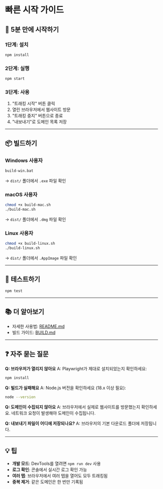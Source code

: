 # 빠른 시작 가이드

## 🚀 5분 만에 시작하기

### 1단계: 설치
```bash
npm install
```

### 2단계: 실행
```bash
npm start
```

### 3단계: 사용
1. "트래킹 시작" 버튼 클릭
2. 열린 브라우저에서 웹사이트 방문
3. "트래킹 중지" 버튼으로 종료
4. "내보내기"로 도메인 목록 저장

---

## 📦 빌드하기

### Windows 사용자
```cmd
build-win.bat
```
→ `dist/` 폴더에서 `.exe` 파일 확인

### macOS 사용자
```bash
chmod +x build-mac.sh
./build-mac.sh
```
→ `dist/` 폴더에서 `.dmg` 파일 확인

### Linux 사용자
```bash
chmod +x build-linux.sh
./build-linux.sh
```
→ `dist/` 폴더에서 `.AppImage` 파일 확인

---

## 🧪 테스트하기
```bash
npm test
```

---

## 📚 더 알아보기
- 자세한 사용법: [README.md](README.md)
- 빌드 가이드: [BUILD.md](BUILD.md)

---

## ❓ 자주 묻는 질문

**Q: 브라우저가 열리지 않아요**
A: Playwright가 제대로 설치되었는지 확인하세요:
```bash
npm install
```

**Q: 빌드가 실패해요**
A: Node.js 버전을 확인하세요 (18.x 이상 필요):
```bash
node --version
```

**Q: 도메인이 수집되지 않아요**
A: 브라우저에서 실제로 웹사이트를 방문했는지 확인하세요. 네트워크 요청이 발생해야 도메인이 수집됩니다.

**Q: 내보내기 파일이 어디에 저장되나요?**
A: 브라우저의 기본 다운로드 폴더에 저장됩니다.

---

## 💡 팁

- **개발 모드**: DevTools를 열려면 `npm run dev` 사용
- **로그 확인**: 콘솔에서 실시간 로그 확인 가능
- **여러 탭**: 브라우저에서 여러 탭을 열어도 모두 트래킹됨
- **중복 제거**: 같은 도메인은 한 번만 기록됨